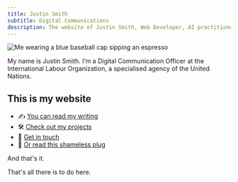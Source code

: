 ```yaml
---
title: Justin Smith
subtitle: Digital Communications
description: The website of Justin Smith, Web Developer, AI practitioner and Digital Communication Officer at the International Labour Organization.
---
```


<section class="hp--intro">

<img class="hp--intro--img" src="/images/profile.png" alt="Me wearing a blue baseball cap sipping an espresso" />

My name is Justin Smith.
I’m a Digital Communication Officer at the International Labour Organization, a
specialised agency of the United Nations.

</section>

<section class="hp--list">

## This is my website

- ✍️ [You can read my writing](./notes)
- 🛠️ [Check out my projects](./work)
- 🤙 [Get in touch](./contact)
- 🔌 [Or read this shameless plug](./about)

<div>
<p>And that's it.</p>
<p>That's all there is to do here.</p>
</div>

</section>

